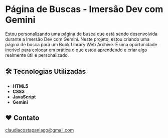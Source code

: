 # Página de Buscas - Imersão Dev com Gemini

Estou personalizando uma página de busca que está sendo desenvolvida durante a Imersão Dev com Gemini. Neste projeto, estou criando uma página de busca para um Book Library Web Archive.
É uma oportunidade incrível para colocar em prática o que estou aprendendo e criar algo realmente útil e personalizado.

## 🛠️ Tecnologias Utilizadas

- **HTML5**
- **CSS3**
- **JavaScript**
- **Gemini**


## ❤️ Contato
claudiacostapaniago@gmail.com
